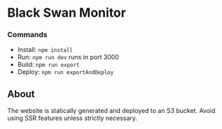 # Black Swan Monitor

### Commands
- Install: `npm install`
- Run: `npm run dev` runs in port 3000
- Build: `npm run export`
- Deploy: `npm run exportAndDeploy`

## About
The website is statically generated and deployed to an S3 bucket. Avoid using SSR features unless strictly necessary.
